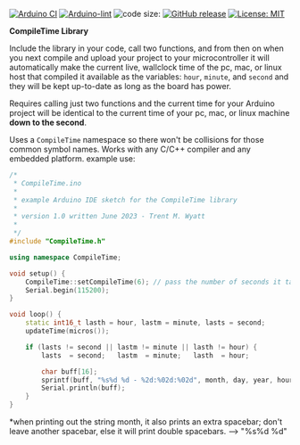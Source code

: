 [![Arduino CI](https://github.com/ripred/CompileTime/workflows/Arduino%20CI/badge.svg)](https://github.com/marketplace/actions/arduino_ci)
[![Arduino-lint](https://github.com/ripred/CompileTime/actions/workflows/arduino-lint.yml/badge.svg)](https://github.com/ripred/CompileTime/actions/workflows/arduino-lint.yml)
![code size:](https://img.shields.io/github/languages/code-size/ripred/CompileTime)
[![GitHub release](https://img.shields.io/github/release/ripred/CompileTime.svg?maxAge=3600)](https://github.com/ripred/CompileTime/releases)
[![License: MIT](https://img.shields.io/badge/license-MIT-green.svg)](https://github.com/ripred/CompileTime/blob/master/LICENSE)

****CompileTime Library****

Include the library in your code, call two functions, and from then on when you next compile and upload your project to your microcontroller it will automatically make the current live, wallclock time of the pc, mac, or linux host that compiled it available as the variables: `hour`, `minute`, and `second` and they will be kept up-to-date as long as the board has power. 

Requires calling just two functions and the current time for your Arduino project will be identical to the current time of your pc, mac, or linux machine **down to the second**.

Uses a `CompileTime` namespace so there won't be collisions for those common symbol names. Works with any C/C++ compiler and any embedded platform.
example use:

```cpp
/*
 * CompileTime.ino
 * 
 * example Arduino IDE sketch for the CompileTime library
 * 
 * version 1.0 written June 2023 - Trent M. Wyatt
 * 
 */
#include "CompileTime.h"

using namespace CompileTime;

void setup() {
    CompileTime::setCompileTime(6); // pass the number of seconds it takes to upload
    Serial.begin(115200);
}

void loop() {
    static int16_t lasth = hour, lastm = minute, lasts = second;
    updateTime(micros());

    if (lasts != second || lastm != minute || lasth != hour) {
        lasts  = second;   lastm  = minute;   lasth  = hour;

        char buff[16];
        sprintf(buff, "%s%d %d - %2d:%02d:%02d", month, day, year, hour, minute, second);
        Serial.println(buff);
    }
}
```
*when printing out the string month, it also prints an extra spacebar; don't leave another spacebar, else it will print double spacebars. --> "%s%d %d"
